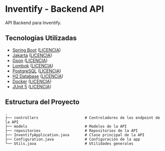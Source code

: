 # Inventify - Backend API
API Backend para Inventify.

## Tecnologías Utilizadas
- [Spring Boot](https://spring.io/projects/spring-boot) ([LICENCIA](https://github.com/spring-projects/spring-boot/blob/main/LICENSE.txt))
- [Jakarta](https://github.com/jakartaee/inject) ([LICENCIA](https://github.com/jakartaee/inject/blob/master/LICENSE.txt))
- [Gson](https://github.com/google/gson/) ([LICENCIA](https://github.com/google/gson/blob/main/LICENSE))
- [Lombok](https://projectlombok.org/) ([LICENCIA](https://github.com/projectlombok/lombok/blob/master/LICENSE))
- [PostgreSQL](https://www.postgresql.org/) ([LICENCIA](https://www.postgresql.org/about/licence/))
- [H2 Database](https://www.h2database.com/html/main.html) ([LICENCIA](https://www.h2database.com/html/license.html))
- [Docker](https://www.docker.com/) ([LICENCIA](https://www.docker.com/legal))
- [JUnit 5](https://junit.org/junit5/) ([LICENCIA](https://github.com/junit-team/junit5/blob/main/LICENSE.md))

## Estructura del Proyecto

```
.
├── controllers                     # Controladores de los endpoint de la API
├── models                          # Modelos de la API
├── repositories                    # Repositorios de la API
├── InventifyApplication.java       # Clase principal de la API
├── Configuration.java              # Configuración de la app
└── Utils.java                      # Utilidades generales

```
